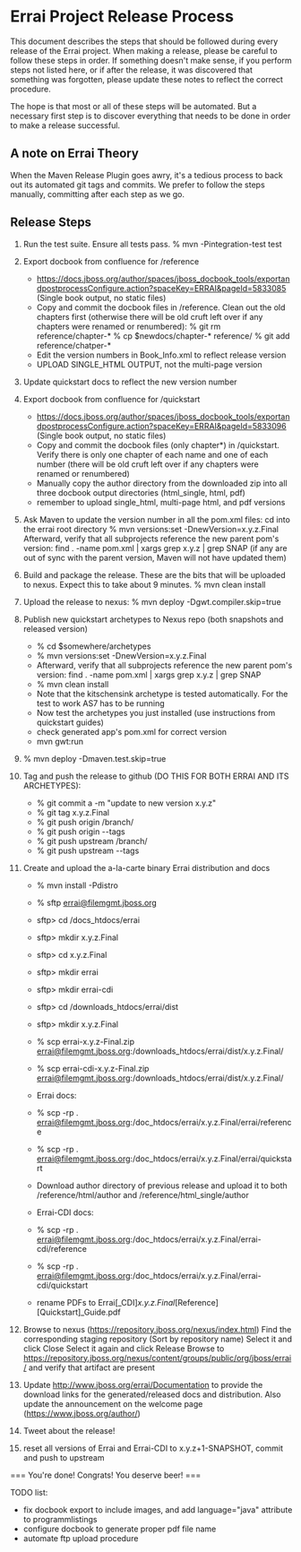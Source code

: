 Errai Project Release Process
=============================

This document describes the steps that should be followed during every release of
the Errai project. When making a release, please be careful to follow these
steps in order. If something doesn't make sense, if you perform steps not listed
here, or if after the release, it was discovered that something was forgotten,
please update these notes to reflect the correct procedure.

The hope is that most or all of these steps will be automated. But a necessary
first step is to discover everything that needs to be done in order to make a
release successful.

A note on Errai Theory
----------------------

When the Maven Release Plugin goes awry, it's a tedious process to back out its
automated git tags and commits. We prefer to follow the steps manually, committing
after each step as we go.

Release Steps
-------------

1. Run the test suite. Ensure all tests pass.
   % mvn -Pintegration-test test
   
1. Export docbook from confluence for /reference
   * https://docs.jboss.org/author/spaces/jboss_docbook_tools/exportandpostprocessConfigure.action?spaceKey=ERRAI&pageId=5833085
     (Single book output, no static files)
   * Copy and commit the docbook files in /reference. Clean out the old chapters first
     (otherwise there will be old cruft left over if any chapters were renamed or renumbered):
     % git rm reference/chapter-*
     % cp $newdocs/chapter-* reference/
     % git add reference/chatper-*
   * Edit the version numbers in Book_Info.xml to reflect release version
   * UPLOAD SINGLE_HTML OUTPUT, not the multi-page version

1. Update quickstart docs to reflect the new version number

1. Export docbook from confluence for /quickstart
   * https://docs.jboss.org/author/spaces/jboss_docbook_tools/exportandpostprocessConfigure.action?spaceKey=ERRAI&pageId=5833096
     (Single book output, no static files)
   * Copy and commit the docbook files (only chapter*) in /quickstart. Verify there is only one chapter of
     each name and one of each number (there will be old cruft left over if any chapters
     were renamed or renumbered)
   * Manually copy the author directory from the downloaded zip into all three docbook
     output directories (html_single, html, pdf)
   * remember to upload single_html, multi-page html, and pdf versions

1. Ask Maven to update the version number in all the pom.xml files:
   cd into the errai root directory	
   % mvn versions:set -DnewVersion=x.y.z.Final
   Afterward, verify that all subprojects reference the new parent pom's version: find . -name pom.xml | xargs grep x.y.z | grep SNAP
   (if any are out of sync with the parent version, Maven will not have updated them)

1. Build and package the release. These are the bits that will be uploaded to nexus.
   Expect this to take about 9 minutes.
   % mvn clean install

1. Upload the release to nexus:
   % mvn deploy -Dgwt.compiler.skip=true

1. Publish new quickstart archetypes to Nexus repo (both snapshots and released version)
   * % cd $somewhere/archetypes
   * % mvn versions:set -DnewVersion=x.y.z.Final
   * Afterward, verify that all subprojects reference the new parent pom's version: find . -name pom.xml | xargs grep x.y.z | grep SNAP
   * % mvn clean install
   * Note that the kitschensink archetype is tested automatically. For the test to work AS7 has to be running
   * Now test the archetypes you just installed (use instructions from quickstart guides)
   * check generated app's pom.xml for correct version
   * mvn gwt:run
   
1. % mvn deploy -Dmaven.test.skip=true

1. Tag and push the release to github (DO THIS FOR BOTH ERRAI AND ITS ARCHETYPES):
   * % git commit a -m "update to new version x.y.z"
   * % git tag x.y.z.Final
   * % git push origin /branch/
   * % git push origin --tags
   * % git push upstream /branch/
   * % git push upstream --tags

1. Create and upload the a-la-carte binary Errai distribution and docs
   * % mvn install -Pdistro
   * % sftp errai@filemgmt.jboss.org
   
   * sftp> cd /docs_htdocs/errai
   * sftp> mkdir x.y.z.Final
   * sftp> cd x.y.z.Final
   * sftp> mkdir errai
   * sftp> mkdir errai-cdi
   
   * sftp> cd /downloads_htdocs/errai/dist
   * sftp> mkdir x.y.z.Final

   * % scp errai-x.y.z-Final.zip errai@filemgmt.jboss.org:/downloads_htdocs/errai/dist/x.y.z.Final/
   * % scp errai-cdi-x.y.z-Final.zip errai@filemgmt.jboss.org:/downloads_htdocs/errai/dist/x.y.z.Final/

   * Errai docs:
   * % scp -rp . errai@filemgmt.jboss.org:/doc_htdocs/errai/x.y.z.Final/errai/reference
   * % scp -rp . errai@filemgmt.jboss.org:/doc_htdocs/errai/x.y.z.Final/errai/quickstart
   * Download author directory of previous release and upload it to both /reference/html/author and /reference/html_single/author

   * Errai-CDI docs:
   * % scp -rp . errai@filemgmt.jboss.org:/doc_htdocs/errai/x.y.z.Final/errai-cdi/reference
   * % scp -rp . errai@filemgmt.jboss.org:/doc_htdocs/errai/x.y.z.Final/errai-cdi/quickstart

   * rename PDFs to Errai[_CDI]_x.y.z.Final_[Reference][Quickstart]_Guide.pdf


1. Browse to nexus (https://repository.jboss.org/nexus/index.html)
   Find the corresponding staging repository (Sort by repository name)
   Select it and click Close
   Select it again and click Release
   Browse to https://repository.jboss.org/nexus/content/groups/public/org/jboss/errai/ and verify that artifact are present

1. Update http://www.jboss.org/errai/Documentation to provide the download links for
   the generated/released docs and distribution. Also update the announcement on the welcome page (https://www.jboss.org/author/)

1. Tweet about the release!

1. reset all versions of Errai and Errai-CDI to x.y.z+1-SNAPSHOT, commit and push to upstream

=== You're done! Congrats! You deserve beer! ===

TODO list:
  - fix docbook export to include images, and add language="java" attribute to programmlistings
  - configure docbook to generate proper pdf file name
  - automate ftp upload procedure

